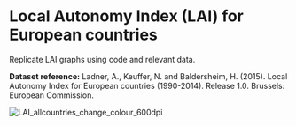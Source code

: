# Local Autonomy Index (LAI) for European countries

Replicate LAI graphs using code and relevant data.

**Dataset reference:** Ladner, A., Keuffer, N. and Baldersheim, H. (2015). Local Autonomy Index for European countries (1990-2014). Release 1.0. Brussels: European Commission.

![LAI_allcountries_change_colour_600dpi](https://user-images.githubusercontent.com/57355504/130808763-d31dc114-5800-4baa-ba9e-efb739a3bacd.jpg)

